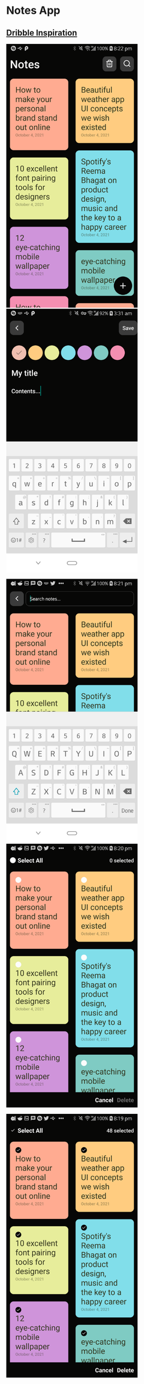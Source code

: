 # Notes App

## [Dribble Inspiration](https://dribbble.com/shots/11875872-A-simple-and-lightweight-note-app)

<img src="screenshots/notez-1.png" width="350"> <img src="screenshots/notez-2-1.png" width="350">

<img src="screenshots/notez-2.png" width="350"> <img src="screenshots/notez-3.png" width="350">

<img src="screenshots/notez-4.png" width="350">
